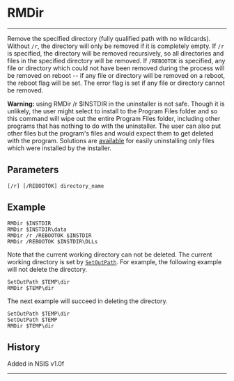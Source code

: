 # RMDir

---

Remove the specified directory (fully qualified path with no wildcards). Without `/r`, the directory will only be removed if it is completely empty. If `/r` is specified, the directory will be removed recursively, so all directories and files in the specified directory will be removed. If `/REBOOTOK` is specified, any file or directory which could not have been removed during the process will be removed on reboot -- if any file or directory will be removed on a reboot, the reboot flag will be set. The error flag is set if any file or directory cannot be removed.

**Warning:** using RMDir /r $INSTDIR in the uninstaller is not safe. Though it is unlikely, the user might select to install to the Program Files folder and so this command will wipe out the entire Program Files folder, including other programs that has nothing to do with the uninstaller. The user can also put other files but the program's files and would expect them to get deleted with the program. Solutions are [available][2] for easily uninstalling only files which were installed by the installer.

## Parameters

    [/r] [/REBOOTOK] directory_name

## Example

	RMDir $INSTDIR
	RMDir $INSTDIR\data
	RMDir /r /REBOOTOK $INSTDIR
	RMDir /REBOOTOK $INSTDIR\DLLs

Note that the current working directory can not be deleted. The current working directory is set by [`SetOutPath`][1]. For example, the following example will not delete the directory.

	SetOutPath $TEMP\dir
	RMDir $TEMP\dir

The next example will succeed in deleting the directory.

	SetOutPath $TEMP\dir
	SetOutPath $TEMP
	RMDir $TEMP\dir

## History

Added in NSIS v1.0f

---

[1]: SetOutPath.md
[2]: http://nsis.sourceforge.net/Uninstall_only_installed_files
